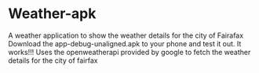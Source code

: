 # Weather-apk
A weather application to show the weather details for the city of Fairafax
Download the app-debug-unaligned.apk to your phone and test it out. It works!!!
Uses the openweatherapi provided by google to fetch the weather details for the city of fairfax
